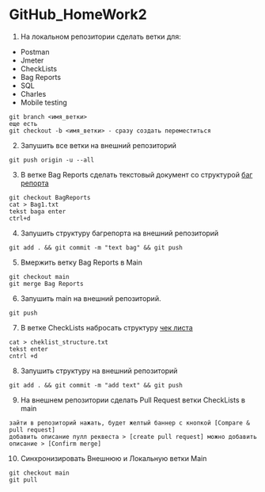 # GitHub_HomeWork2
1. На локальном репозитории сделать ветки для:
- Postman
- Jmeter
- CheckLists
- Bag Reports
- SQL
- Charles
- Mobile testing
```
git branch <имя_ветки>  
еще есть
git checkout -b <имя_ветки> - сразу создать переместиться
```
2. Запушить все ветки на внешний репозиторий  
```
git push origin -u --all
```
3. В ветке Bag Reports сделать текстовый документ со структурой [баг репорта](Bag1.txt)
```
git checkout BagReports 
cat > Bag1.txt 
tekst baga enter 
ctrl+d
```
4. Запушить структуру багрепорта на внешний репозиторий
```
git add . && git commit -m "text bag" && git push
```
5. Вмержить ветку Bag Reports в Main
```
git checkout main
git merge Bag Reports
```
6. Запушить main на внешний репозиторий.
```
git push
```
7. В ветке CheckLists набросать структуру [чек листа](cheklist_structure.txt)
```
cat > cheklist_structure.txt 
tekst enter 
cntrl +d
```
8. Запушить структуру на внешний репозиторий
```
git add . && git commit -m "add text" && git push
```
9. На внешнем репозитории сделать Pull Request ветки CheckLists в main
```
зайти в репозиторий нажать, будет желтый баннер с кнопкой [Compare & pull request] 
добавить описание пулл реквеста > [create pull request] можно добавить описание > [Confirm merge]
```
10. Синхронизировать Внешнюю и Локальную ветки Main
```
git checkout main 
git pull
```
